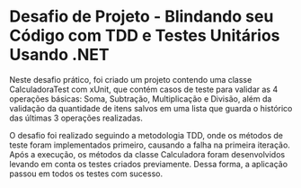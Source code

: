 # Desafio de Projeto - Blindando seu Código com TDD e Testes Unitários Usando .NET 

Neste desafio prático, foi criado um projeto contendo uma classe CalculadoraTest com xUnit, que contém casos de teste para validar as 4 operações básicas: Soma, Subtração, Multiplicação e Divisão, além da validação da quantidade de itens salvos em uma lista que guarda o histórico das últimas 3 operações realizadas.

O desafio foi realizado seguindo a metodologia TDD, onde os métodos de teste foram implementados primeiro, causando a falha na primeira iteração. Após a execução, os métodos da classe Calculadora foram desenvolvidos levando em conta os testes criados previamente. Dessa forma, a aplicação passou em todos os testes com sucesso. 

